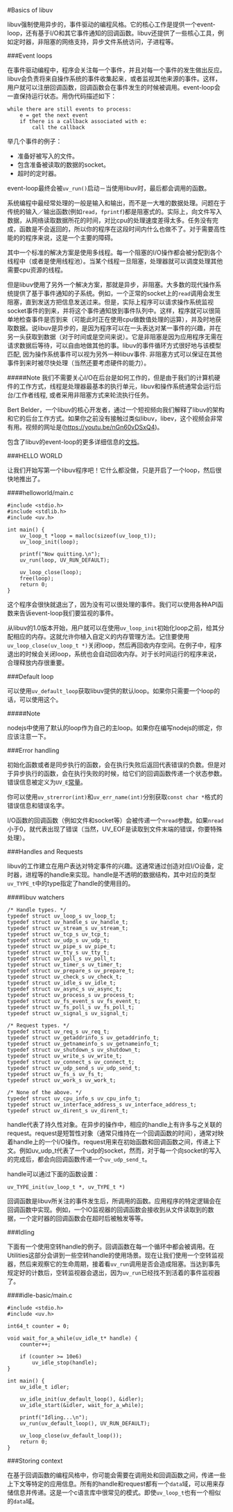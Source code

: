 #Basics of libuv

libuv强制使用异步的，事件驱动的编程风格。它的核心工作是提供一个event-loop，还有基于I/O和其它事件通知的回调函数。libuv还提供了一些核心工具，例如定时器，非阻塞的网络支持，异步文件系统访问，子进程等。  

###Event loops

在事件驱动编程中，程序会关注每一个事件，并且对每一个事件的发生做出反应。libuv会负责将来自操作系统的事件收集起来，或者监视其他来源的事件。这样，用户就可以注册回调函数，回调函数会在事件发生的时候被调用。event-loop会一直保持运行状态。用伪代码描述如下：  

```
while there are still events to process:
    e = get the next event
    if there is a callback associated with e:
        call the callback
```

举几个事件的例子：  
* 准备好被写入的文件。  
* 包含准备被读取的数据的socket。  
* 超时的定时器。  

event-loop最终会被`uv_run()`启动－当使用libuv时，最后都会调用的函数。  

系统编程中最经常处理的一般是输入和输出，而不是一大堆的数据处理。问题在于传统的输入／输出函数(例如`read`，`fprintf`)都是阻塞式的。实际上，向文件写入数据，从网络读取数据所花的时间，对比cpu的处理速度差得太多。任务没有完成，函数是不会返回的，所以你的程序在这段时间内什么也做不了。对于需要高性能的的程序来说，这是一个主要的障碍。  

其中一个标准的解决方案是使用多线程。每一个阻塞的I/O操作都会被分配到各个线程中（或者是使用线程池）。当某个线程一旦阻塞，处理器就可以调度处理其他需要cpu资源的线程。  

但是libuv使用了另外一个解决方案，那就是异步，非阻塞。大多数的现代操作系统提供了基于事件通知的子系统。例如，一个正常的socket上的`read`调用会发生阻塞，直到发送方把信息发送过来。但是，实际上程序可以请求操作系统监视socket事件的到来，并将这个事件通知放到事件队列中。这样，程序就可以很简单地检查事件是否到来（可能此时正在使用cpu做数值处理的运算），并及时地获取数据。说libuv是异步的，是因为程序可以在一头表达对某一事件的兴趣，并在另一头获取到数据（对于时间或是空间来说）。它是非阻塞是因为应用程序无需在请求数据后等待，可以自由地做其他的事。libuv的事件循环方式很好地与该模型匹配, 因为操作系统事件可以视为另外一种libuv事件. 非阻塞方式可以保证在其他事件到来时被尽快处理（当然还要考虑硬件的能力）。  

#####Note
我们不需要关心I/O在后台是如何工作的，但是由于我们的计算机硬件的工作方式，线程是处理器最基本的执行单元，libuv和操作系统通常会运行后台/工作者线程, 或者采用非阻塞方式来轮流执行任务。  

Bert Belder，一个libuv的核心开发者，通过一个短视频向我们解释了libuv的架构和它的后台工作方式。如果你之前没有接触过类似libuv，libev，这个视频会非常有用。视频的网址是(https://youtu.be/nGn60vDSxQ4)。

包含了libuv的event-loop的更多详细信息的[文档](http://docs.libuv.org/en/v1.x/design.html#the-i-o-loop)。  

###HELLO WORLD

让我们开始写第一个libuv程序吧！它什么都没做，只是开启了一个loop，然后很快地推出了。  

####helloworld/main.c

```
#include <stdio.h>
#include <stdlib.h>
#include <uv.h>

int main() {
    uv_loop_t *loop = malloc(sizeof(uv_loop_t));
    uv_loop_init(loop);

    printf("Now quitting.\n");
    uv_run(loop, UV_RUN_DEFAULT);

    uv_loop_close(loop);
    free(loop);
    return 0;
}
```

这个程序会很快就退出了，因为没有可以很处理的事件。我们可以使用各种API函数来告诉event-loop我们要监视的事件。  

从libuv的1.0版本开始，用户就可以在使用`uv_loop_init`初始化loop之前，给其分配相应的内存。这就允许你植入自定义的内存管理方法。记住要使用`uv_loop_close(uv_loop_t *)`关闭loop，然后再回收内存空间。在例子中，程序退出的时候会关闭loop，系统也会自动回收内存。对于长时间运行的程序来说，合理释放内存很重要。   

###Default loop

可以使用`uv_default_loop`获取libuv提供的默认loop。如果你只需要一个loop的话，可以使用这个。  

#####Note

nodejs中使用了默认的loop作为自己的主loop。如果你在编写nodejs的绑定，你应该注意一下。  

###Error handling

初始化函数或者是同步执行的函数，会在执行失败后返回代表错误的负数。但是对于异步执行的函数，会在执行失败的时候，给它们的回调函数传递一个状态参数。错误信息被定义为`UV_E`[常量](http://docs.libuv.org/en/v1.x/errors.html#error-constants)。  

你可以使用`uv_strerror(int)`和`uv_err_name(int)`分别获取`const char *`格式的错误信息和错误名字。  

I/O函数的回调函数（例如文件和socket等）会被传递一个`nread`参数。如果`nread`小于0，就代表出现了错误（当然，UV_EOF是读取到文件末端的错误，你要特殊处理）。  

###Handles and Requests

libuv的工作建立在用户表达对特定事件的兴趣。这通常通过创造对应I/O设备，定时器，进程等的handle来实现。handle是不透明的数据结构，其中对应的类型`uv_TYPE_t`中的type指定了handle的使用目的。  

####libuv watchers

```
/* Handle types. */
typedef struct uv_loop_s uv_loop_t;
typedef struct uv_handle_s uv_handle_t;
typedef struct uv_stream_s uv_stream_t;
typedef struct uv_tcp_s uv_tcp_t;
typedef struct uv_udp_s uv_udp_t;
typedef struct uv_pipe_s uv_pipe_t;
typedef struct uv_tty_s uv_tty_t;
typedef struct uv_poll_s uv_poll_t;
typedef struct uv_timer_s uv_timer_t;
typedef struct uv_prepare_s uv_prepare_t;
typedef struct uv_check_s uv_check_t;
typedef struct uv_idle_s uv_idle_t;
typedef struct uv_async_s uv_async_t;
typedef struct uv_process_s uv_process_t;
typedef struct uv_fs_event_s uv_fs_event_t;
typedef struct uv_fs_poll_s uv_fs_poll_t;
typedef struct uv_signal_s uv_signal_t;

/* Request types. */
typedef struct uv_req_s uv_req_t;
typedef struct uv_getaddrinfo_s uv_getaddrinfo_t;
typedef struct uv_getnameinfo_s uv_getnameinfo_t;
typedef struct uv_shutdown_s uv_shutdown_t;
typedef struct uv_write_s uv_write_t;
typedef struct uv_connect_s uv_connect_t;
typedef struct uv_udp_send_s uv_udp_send_t;
typedef struct uv_fs_s uv_fs_t;
typedef struct uv_work_s uv_work_t;

/* None of the above. */
typedef struct uv_cpu_info_s uv_cpu_info_t;
typedef struct uv_interface_address_s uv_interface_address_t;
typedef struct uv_dirent_s uv_dirent_t;
```

handle代表了持久性对象。在异步的操作中，相应的handle上有许多与之关联的request。request是短暂性对象（通常只维持在一个回调函数的时间），通常对映着handle上的一个I/O操作。request用来在初始函数和回调函数之间，传递上下文。例如uv_udp_t代表了一个udp的socket，然而，对于每一个向socket的写入的完成后，都会向回调函数传递一个`uv_udp_send_t`。  

handle可以通过下面的函数设置：  

```
uv_TYPE_init(uv_loop_t *, uv_TYPE_t *)
```

回调函数是libuv所关注的事件发生后，所调用的函数。应用程序的特定逻辑会在回调函数中实现。例如，一个IO监视器的回调函数会接收到从文件读取到的数据，一个定时器的回调函数会在超时后被触发等等。  

###Idling

下面有一个使用空转handle的例子。回调函数在每一个循环中都会被调用。在Utilities这部分会讲到一些空转handle的使用场景。现在让我们使用一个空转监视器，然后来观察它的生命周期，接着看`uv_run`调用是否会造成阻塞。当达到事先规定好的计数后，空转监视器会退出，因为`uv_run`已经找不到活着的事件监视器了。  

####idle-basic/main.c

```
#include <stdio.h>
#include <uv.h>

int64_t counter = 0;

void wait_for_a_while(uv_idle_t* handle) {
    counter++;

    if (counter >= 10e6)
        uv_idle_stop(handle);
}

int main() {
    uv_idle_t idler;

    uv_idle_init(uv_default_loop(), &idler);
    uv_idle_start(&idler, wait_for_a_while);

    printf("Idling...\n");
    uv_run(uv_default_loop(), UV_RUN_DEFAULT);

    uv_loop_close(uv_default_loop());
    return 0;
}

```

###Storing context

在基于回调函数的编程风格中，你可能会需要在调用处和回调函数之间，传递一些上下文等特定的应用信息。所有的handle和request都有一个`data`域，可以用来存储信息并传递。这是一个c语言库中很常见的模式。即使`uv_loop_t`也有一个相似的`data`域。	  

